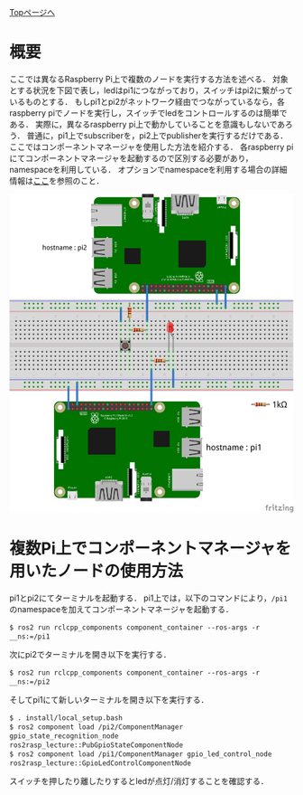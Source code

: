 [Topページへ](../README_JP.md)

# 概要
ここでは異なるRaspberry Pi上で複数のノードを実行する方法を述べる．
対象とする状況を下図で表し，ledはpi1につながっており，スイッチはpi2に繋がっているものとする．
もしpi1とpi2がネットワーク経由でつながっているなら，各raspberry piでノードを実行し，スイッチでledをコントロールするのは簡単である．
実際に，異なるraspberry pi上で動かしていることを意識もしないであろう．
普通に，pi1上でsubscriberを，pi2上でpublisherを実行するだけである．
ここではコンポーネントマネージャを使用した方法を紹介する．
各raspberry piにてコンポーネントマネージャを起動するので区別する必要があり，namespaceを利用している．
オプションでnamespaceを利用する場合の詳細情報は[ここ](https://docs.ros.org/en/foxy/Guides/Node-arguments.html)を参照のこと．

![Target circuit](figs/led_switch_two_pi.png)

# 複数Pi上でコンポーネントマネージャを用いたノードの使用方法
pi1とpi2にてターミナルを起動する．
pi1上では，以下のコマンドにより，`/pi1`のnamespaceを加えてコンポーネントマネージャを起動する．

```shell
$ ros2 run rclcpp_components component_container --ros-args -r __ns:=/pi1
```

次にpi2でターミナルを開き以下を実行する．

```shell
$ ros2 run rclcpp_components component_container --ros-args -r __ns:=/pi2
```

そしてpi1にて新しいターミナルを開き以下を実行する．

```shell
$ . install/local_setup.bash
$ ros2 component load /pi2/ComponentManager gpio_state_recognition_node ros2rasp_lecture::PubGpioStateComponentNode
$ ros2 component load /pi1/ComponentManager gpio_led_control_node ros2rasp_lecture::GpioLedControlComponentNode
```

スイッチを押したり離したりするとledが点灯/消灯することを確認する．
